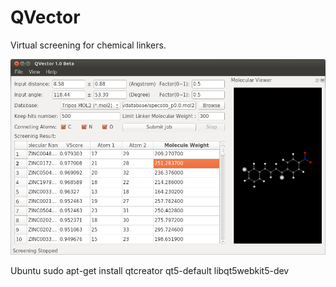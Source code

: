 # QVector
Virtual screening for chemical linkers.

![alt tag](GUI.png)




Ubuntu
sudo apt-get install qtcreator qt5-default libqt5webkit5-dev

